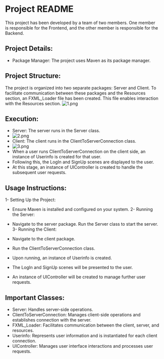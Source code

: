 # Project README
This project has been developed by a team of two members. One member is responsible for the Frontend, and the other member is responsible for the Backend.

## Project Details:
- Package Manager: The project uses Maven as its package manager.
## Project Structure:
The project is organized into two separate packages: Server and Client.
To facilitate communication between these packages and the Resources section, an FXML_Loader file has been created. This file enables interaction with the Resources section.
![1.png](1.png)
## Execution:
- Server: The server runs in the Server class.
- ![2.png](2.png)
- Client: The client runs in the ClientToServerConnection class.
- ![3.png](3.png)
- When a user runs ClientToServerConnection on the client side, an instance of Userinfo is created for that user.
- Following this, the LogIn and SignUp scenes are displayed to the user.
- At this stage, an instance of UIController is created to handle the subsequent user requests.
## Usage Instructions:
1- Setting Up the Project:

- Ensure Maven is installed and configured on your system.
2- Running the Server:

- Navigate to the server package.
Run the Server class to start the server.
3- Running the Client:

- Navigate to the client package.
- Run the ClientToServerConnection class.
- Upon running, an instance of Userinfo is created.
- The LogIn and SignUp scenes will be presented to the user.
- An instance of UIController will be created to manage further user requests.
## Important Classes:
- Server: Handles server-side operations.
- ClientToServerConnection: Manages client-side operations and establishes connection with the server.
- FXML_Loader: Facilitates communication between the client, server, and resources.
- Userinfo: Represents user information and is instantiated for each client connection.
- UIController: Manages user interface interactions and processes user requests.


